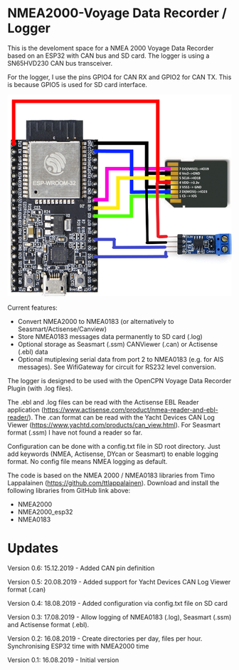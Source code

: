 # NMEA2000-Voyage Data Recorder / Logger

This is the develoment space for a NMEA 2000 Voyage Data Recorder based on an ESP32 with CAN bus and SD card.
The logger is using a SN65HVD230 CAN bus transceiver. 

For the logger, I use the pins GPIO4 for CAN RX and GPIO2 for CAN TX. This is because GPIO5 is used for SD card interface.

![SD card pins](https://github.com/AK-Homberger/NMEA2000-VoyageDataRecorder/blob/master/ESP32-SD.png)

Current features:

- Convert NMEA2000 to NMEA0183 (or alternatively to Seasmart/Actisense/Canview)
- Store NMEA0183 messages data permanently to SD card (.log)
- Optional storage as Seasmart (.ssm) CANViewer (.can) or Actisense (.ebl) data
- Optional mutiplexing serial data from port 2 to NMEA0183 (e.g. for AIS messages). See WifiGateway for circuit for RS232 level conversion.


The logger is designed to be used with the OpenCPN Voyage Data Recorder Plugin (with .log files).

The .ebl and .log files can be read with the Actisense EBL Reader application (https://www.actisense.com/product/nmea-reader-and-ebl-reader/). The .can format can be read with the Yacht Devices CAN Log Viewer (https://www.yachtd.com/products/can_view.html). For Seasmart format (.ssm) I have not found a reader so far.

Configuration can be done with a config.txt file in SD root directory. Just add keywords (NMEA, Actisense, DYcan or Seasmart) to enable logging format. No config file means NMEA logging as default.

The code is based on the NMEA 2000 / NMEA0183 libraries from Timo Lappalainen (https://github.com/ttlappalainen). Download and install the following libraries from GitHub link above:

- NMEA2000
- NMEA2000_esp32
- NMEA0183


# Updates
Version 0.6: 15.12.2019 - Added CAN pin definition

Version 0.5: 20.08.2019 - Added support for Yacht Devices CAN Log Viewer format (.can)

Version 0.4: 18.08.2019 - Added configuration via config.txt file on SD card

Version 0.3: 17.08.2019 - Allow logging of NMEA0183 (.log), Seasmart (.ssm) and Actisense format (.ebl).

Version 0.2: 16.08.2019 - Create directories per day, files per hour. Synchronising ESP32 time with NMEA2000 time

Version 0.1: 16.08.2019 - Initial version


